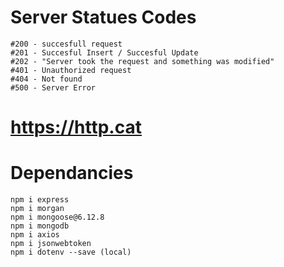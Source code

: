 # Server Statues Codes

    #200 - succesfull request
    #201 - Succesful Insert / Succesful Update
    #202 - "Server took the request and something was modified"
    #401 - Unauthorized request
    #404 - Not found
    #500 - Server Error

# https://http.cat

# Dependancies 
    npm i express
    npm i morgan
    npm i mongoose@6.12.8
    npm i mongodb
    npm i axios
    npm i jsonwebtoken
    npm i dotenv --save (local)